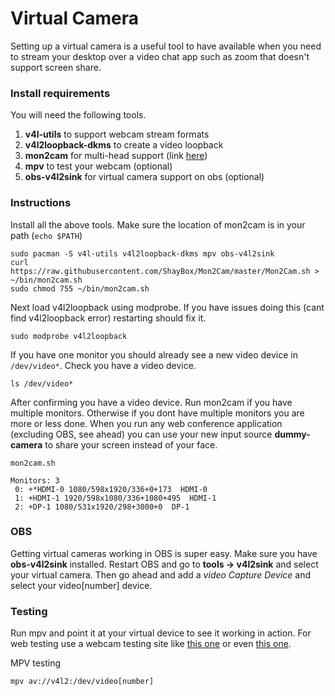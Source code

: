 # Virtual Camera

Setting up a virtual camera is a useful tool to have available when you need to stream your desktop over a video chat app such as zoom that doesn't support screen share.

### Install requirements

You will need the following tools.

1. **v4l-utils** to support webcam stream formats
2. **v4l2loopback-dkms** to create a video loopback
3. **mon2cam** for multi-head support (link [here](https://github.com/ShayBox/Mon2Cam))
4. **mpv** to test your webcam (optional)
5. **obs-v4l2sink** for virtual camera support on obs (optional)

### Instructions

Install all the above tools. Make sure the location of mon2cam is in your path (`echo $PATH`)

```none
sudo pacman -S v4l-utils v4l2loopback-dkms mpv obs-v4l2sink
curl https://raw.githubusercontent.com/ShayBox/Mon2Cam/master/Mon2Cam.sh > ~/bin/mon2cam.sh
sudo chmod 755 ~/bin/mon2cam.sh
```

Next load v4l2loopback using modprobe. If you have issues doing this (cant find v4l2loopback error) restarting should fix it.

```none
sudo modprobe v4l2loopback
```

If you have one monitor you should already see a new video device in `/dev/video*`. Check you have a video device.

```none
ls /dev/video*
```

After confirming you have a video device. Run mon2cam if you have multiple monitors.
Otherwise if you dont have multiple monitors you are more or less done. When you run any web conference application (excluding OBS, see ahead) you can use your new input source **dummy-camera** to share your screen instead of your face.

```none
mon2cam.sh

Monitors: 3
 0: +*HDMI-0 1080/598x1920/336+0+173  HDMI-0
 1: +HDMI-1 1920/598x1080/336+1080+495  HDMI-1
 2: +DP-1 1080/531x1920/298+3000+0  DP-1
```

### OBS

Getting virtual cameras working in OBS is super easy. Make sure you have **obs-v4l2sink** installed. Restart OBS and go to **tools -> v4l2sink** and select your virtual camera. Then go ahead and add a *video Capture Device* and select your video\[number\] device.

### Testing

Run mpv and point it at your virtual device to see it working in action. For web testing use a webcam testing site like [this one](https://webcamtests.com/) or even [this one](https://www.onlinemictest.com/webcam-test/).

MPV testing

```none
mpv av://v4l2:/dev/video[number]
```
